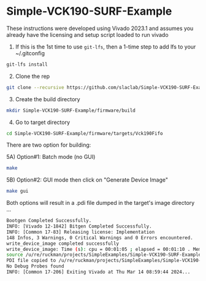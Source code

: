 # Simple-VCK190-SURF-Example

These instructions were developed using Vivado 2023.1 and assumes you already have 
the licensing and setup script loaded to run vivado

1) If this is the 1st time to use `git-lfs`, then a 1-time step to add lfs to your ~/.gitconfig
```bash
git-lfs install
```

2) Clone the rep
```bash
git clone --recursive https://github.com/slaclab/Simple-VCK190-SURF-Example.git
```

3) Create the build directory 
```bash
mkdir Simple-VCK190-SURF-Example/firmware/build
```

4) Go to target directory
```bash
cd Simple-VCK190-SURF-Example/firmware/targets/Vck190Fifo
```

There are two option for building:

5A) Option#1: Batch mode (no GUI)
```bash
make
```

5B) Option#2: GUI mode then click on "Generate Device Image"
```bash
make gui
```

Both options will result in a .pdi file dumped in the target's image directory ...
```bash
Bootgen Completed Successfully.
INFO: [Vivado 12-1842] Bitgen Completed Successfully.
INFO: [Common 17-83] Releasing license: Implementation
148 Infos, 3 Warnings, 0 Critical Warnings and 0 Errors encountered.
write_device_image completed successfully
write_device_image: Time (s): cpu = 00:01:05 ; elapsed = 00:01:10 . Memory (MB): peak = 8916.426 ; gain = 2151.977 ; free physical = 45715 ; free virtual = 53357
source /u/re/ruckman/projects/SimpleExamples/Simple-VCK190-SURF-Example/firmware/submodules/ruckus/vivado/run/post/gui_write.tcl
PDI file copied to /u/re/ruckman/projects/SimpleExamples/Simple-VCK190-SURF-Example/firmware/targets/Vck190Fifo/images/Vck190Fifo-0x01000000-20240314084700-ruckman-5dfb921.pdi
No Debug Probes found
INFO: [Common 17-206] Exiting Vivado at Thu Mar 14 08:59:44 2024...
```
